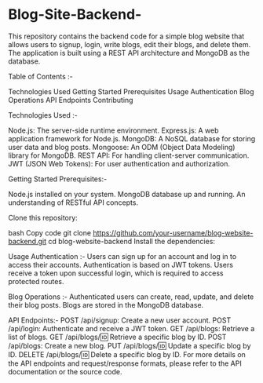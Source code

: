 # Blog-Site-Backend-

This repository contains the backend code for a simple blog website that allows users to signup, login, write blogs, edit their blogs, and delete them. The application is built using a REST API architecture and MongoDB as the database.

Table of Contents :-

Technologies Used
Getting Started
Prerequisites
Usage
Authentication
Blog Operations
API Endpoints
Contributing

Technologies Used :-

Node.js: The server-side runtime environment.
Express.js: A web application framework for Node.js.
MongoDB: A NoSQL database for storing user data and blog posts.
Mongoose: An ODM (Object Data Modeling) library for MongoDB.
REST API: For handling client-server communication.
JWT (JSON Web Tokens): For user authentication and authorization.

Getting Started
Prerequisites:-

Node.js installed on your system.
MongoDB database up and running.
An understanding of RESTful API concepts.

Clone this repository:

bash
Copy code
git clone https://github.com/your-username/blog-website-backend.git
cd blog-website-backend
Install the dependencies:


Usage
Authentication :-
Users can sign up for an account and log in to access their accounts.
Authentication is based on JWT tokens. Users receive a token upon successful login, which is required to access protected routes.

Blog Operations :-
Authenticated users can create, read, update, and delete their blog posts.
Blogs are stored in the MongoDB database.

API Endpoints:-
POST /api/signup: Create a new user account.
POST /api/login: Authenticate and receive a JWT token.
GET /api/blogs: Retrieve a list of blogs.
GET /api/blogs/:id: Retrieve a specific blog by ID.
POST /api/blogs: Create a new blog.
PUT /api/blogs/:id: Update a specific blog by ID.
DELETE /api/blogs/:id: Delete a specific blog by ID.
For more details on the API endpoints and request/response formats, please refer to the API documentation or the source code.
